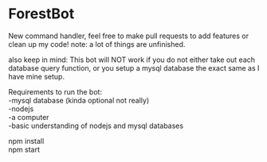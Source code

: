# ForestBot
New command handler, feel free to make pull requests to add features or clean up my code!
note: a lot of things are unfinished.

also keep in mind: This bot will NOT work if you do not either take out each database query function, or you setup a mysql database the exact same as I have mine setup.

Requirements to run the bot: <br>
  -mysql database (kinda optional not really) <br>
  -nodejs <br>
  -a computer <br>
  -basic understanding of nodejs and mysql databases<br>
  
  npm install <br>
  npm start
